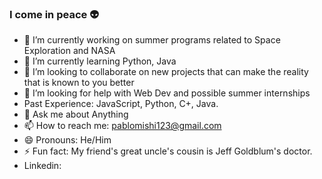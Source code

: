 ### I come in peace 👽
- 🔭 I’m currently working on summer programs related to Space Exploration and NASA
- 🌱 I’m currently learning Python, Java
- 👯 I’m looking to collaborate on new projects that can make the reality that is known to you better
- 🤔 I’m looking for help with Web Dev and possible summer internships
- Past Experience: JavaScript, Python, C+, Java. 
- 💬 Ask me about Anything 
- 📫 How to reach me: pablomishi123@gmail.com
- 😄 Pronouns: He/Him
- ⚡ Fun fact: My friend's great uncle's cousin is Jeff Goldblum's doctor. 
- Linkedin: 
